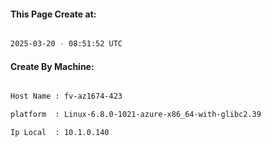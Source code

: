 
   
#### This Page Create at:

```bash

2025-03-20 - 08:51:52 UTC

```

#### Create By Machine:

```bash

Host Name : fv-az1674-423

platform  : Linux-6.8.0-1021-azure-x86_64-with-glibc2.39

Ip Local  : 10.1.0.140

```

